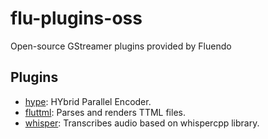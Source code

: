 # flu-plugins-oss

Open-source GStreamer plugins provided by Fluendo

## Plugins

 - [hype](hype/README.md): HYbrid Parallel Encoder.
 - [fluttml](plugins/ttml/README.md): Parses and renders TTML files.
 - [whisper](plugins/whisper/README.md): Transcribes audio based on whispercpp library.
